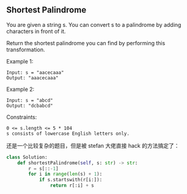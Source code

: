 ## Shortest Palindrome

You are given a string s. You can convert s to a palindrome by adding characters in front of it.

Return the shortest palindrome you can find by performing this transformation.

Example 1:

```
Input: s = "aacecaaa"
Output: "aaacecaaa"
```

Example 2:

```
Input: s = "abcd"
Output: "dcbabcd"
```

Constraints:

```
0 <= s.length <= 5 * 104
s consists of lowercase English letters only.
```

还是一个比较复杂的题目，但是被 stefan 大佬直接 hack 的方法搞定了：

```python
class Solution:
    def shortestPalindrome(self, s: str) -> str:
        r = s[::-1]
        for i in range(len(s) + 1):
            if s.startswith(r[i:]):
                return r[:i] + s

```
